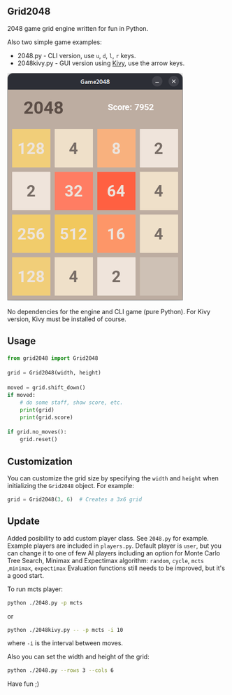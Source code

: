 Grid2048
--------

2048 game grid engine written for fun in Python.

Also two simple game examples:
- 2048.py - CLI version, use `u`, `d`, `l`, `r` keys.
- 2048kivy.py - GUI version using [Kivy](https://kivy.org), use the arrow keys.

![2048kivy.py](2048kivy.png)

No dependencies for the engine and CLI game (pure Python). For Kivy version, Kivy must be installed of course.

## Usage

```python
from grid2048 import Grid2048

grid = Grid2048(width, height)

moved = grid.shift_down()
if moved:
    # do some staff, show score, etc. 
    print(grid)
    print(grid.score)   

if grid.no_moves():
    grid.reset()
```

## Customization

You can customize the grid size by specifying the `width` and `height` when initializing the `Grid2048` object. For example:
```python
grid = Grid2048(3, 6)  # Creates a 3x6 grid
```

## Update

Added posibility to add custom player class. See `2048.py` for example.
Example players are included in `players.py`.
Default player is `user`, but you can change it to one of few AI players including an option for Monte Carlo Tree Search, Minimax and Expectimax algorithm: `random`, `cycle`, `mcts` ,`minimax`, `expectimax`
Evaluation functions still needs to be improved, but it's a good start.

To run mcts player:
```bash
python ./2048.py -p mcts
```
or
```bash
python ./2048kivy.py -- -p mcts -i 10 
```
where `-i` is the interval between moves.

Also you can set the width and height of the grid:
```bash
python ./2048.py --rows 3 --cols 6
```

Have fun ;)